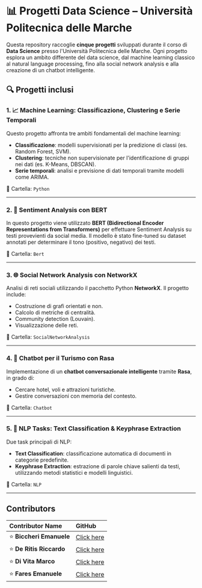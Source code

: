# 📊 Progetti Data Science – Università Politecnica delle Marche

Questa repository raccoglie **cinque progetti** sviluppati durante il corso di **Data Science** presso l'Università Politecnica delle Marche. Ogni progetto esplora un ambito differente del data science, dal machine learning classico al natural language processing, fino alla social network analysis e alla creazione di un chatbot intelligente.

## 🔍 Progetti inclusi

### 1. 📈 Machine Learning: Classificazione, Clustering e Serie Temporali
Questo progetto affronta tre ambiti fondamentali del machine learning:
- **Classificazione**: modelli supervisionati per la predizione di classi (es. Random Forest, SVM).
- **Clustering**: tecniche non supervisionate per l'identificazione di gruppi nei dati (es. K-Means, DBSCAN).
- **Serie temporali**: analisi e previsione di dati temporali tramite modelli come ARIMA.

📁 Cartella: `Python`

---

### 2. 💬 Sentiment Analysis con BERT
In questo progetto viene utilizzato **BERT (Bidirectional Encoder Representations from Transformers)** per effettuare Sentiment Analysis su testi provevienti da social media. Il modello è stato fine-tuned su dataset annotati per determinare il tono (positivo, negativo) dei testi.

📁 Cartella: `Bert`

---

### 3. 🌐 Social Network Analysis con NetworkX
Analisi di reti sociali utilizzando il pacchetto Python **NetworkX**. Il progetto include:
- Costruzione di grafi orientati e non.
- Calcolo di metriche di centralità.
- Community detection (Louvain).
- Visualizzazione delle reti.

📁 Cartella: `SocialNetworkAnalysis`

---

### 4. 🤖 Chatbot per il Turismo con Rasa
Implementazione di un **chatbot conversazionale intelligente** tramite **Rasa**, in grado di:
- Cercare hotel, voli e attrazioni turistiche.
- Gestire conversazioni con memoria del contesto.

📁 Cartella: `Chatbot`

---

### 5. 📝 NLP Tasks: Text Classification & Keyphrase Extraction
Due task principali di NLP:
- **Text Classification**: classificazione automatica di documenti in categorie predefinite.
- **Keyphrase Extraction**: estrazione di parole chiave salienti da testi, utilizzando metodi statistici e modelli linguistici.

📁 Cartella: `NLP`

---

## Contributors

| Contributor Name      | GitHub                                  |
|:----------------------|:----------------------------------------|
| ⭐ **Biccheri Emanuele**  | [Click here](https://github.com/Emanuele1087650) |
| ⭐ **De Ritis Riccardo**   | [Click here](https://github.com/RiccardoDR) |
| ⭐ **Di Vita Marco**   | [Click here](https://github.com/divitamarco) |
| ⭐ **Fares Emanuele**   | [Click here](https://github.com/FaresEmanuele) |
